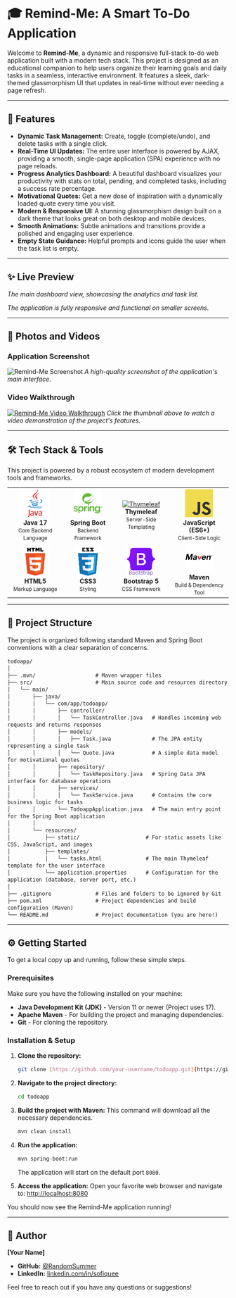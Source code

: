 # 🎓 Remind-Me: A Smart To-Do Application



Welcome to **Remind-Me**, a dynamic and responsive full-stack to-do web application built with a modern tech stack. This project is designed as an educational companion to help users organize their learning goals and daily tasks in a seamless, interactive environment. It features a sleek, dark-themed glassmorphism UI that updates in real-time without ever needing a page refresh.

---

## 🚀 Features

* **Dynamic Task Management:** Create, toggle (complete/undo), and delete tasks with a single click.
* **Real-Time UI Updates:** The entire user interface is powered by AJAX, providing a smooth, single-page application (SPA) experience with no page reloads.
* **Progress Analytics Dashboard:** A beautiful dashboard visualizes your productivity with stats on total, pending, and completed tasks, including a success rate percentage.
* **Motivational Quotes:** Get a new dose of inspiration with a dynamically loaded quote every time you visit.
* **Modern & Responsive UI:** A stunning glassmorphism design built on a dark theme that looks great on both desktop and mobile devices.
* **Smooth Animations:** Subtle animations and transitions provide a polished and engaging user experience.
* **Empty State Guidance:** Helpful prompts and icons guide the user when the task list is empty.

---

## ✨ Live Preview


*The main dashboard view, showcasing the analytics and task list.*


*The application is fully responsive and functional on smaller screens.*

---
## 📸 Photos and Videos


### Application Screenshot
![Remind-Me Screenshot](https://via.placeholder.com/800x450.png?text=Replace+with+your+app+screenshot)
*A high-quality screenshot of the application's main interface.*

### Video Walkthrough
[![Remind-Me Video Walkthrough](https://via.placeholder.com/800x450.png?text=Replace+with+your+video+thumbnail)](https://www.youtube.com/watch?v=your_video_id)
*Click the thumbnail above to watch a video demonstration of the project's features.*


---

## 🛠️ Tech Stack & Tools

This project is powered by a robust ecosystem of modern development tools and frameworks.

<table>
  <tr>
    <td align="center">
      <a href="https://www.java.com/">
        <img src="https://raw.githubusercontent.com/devicons/devicon/master/icons/java/java-original-wordmark.svg" alt="Java" width="65" height="65"/>
      </a>
      <br><strong>Java 17</strong>
      <br><small>Core Backend Language</small>
    </td>
    <td align="center">
      <a href="https://spring.io/projects/spring-boot">
        <img src="https://raw.githubusercontent.com/devicons/devicon/master/icons/spring/spring-original-wordmark.svg" alt="Spring Boot" width="65" height="65"/>
      </a>
      <br><strong>Spring Boot</strong>
      <br><small>Backend Framework</small>
    </td>
    <td align="center">
      <a href="https://www.thymeleaf.org/">
        <img src="https://www.thymeleaf.org/images/thymeleaf.png" alt="Thymeleaf" width="65" height="65"/>
      </a>
      <br><strong>Thymeleaf</strong>
      <br><small>Server-Side Templating</small>
    </td>
     <td align="center">
      <a href="https://developer.mozilla.org/en-US/docs/Web/JavaScript">
        <img src="https://raw.githubusercontent.com/devicons/devicon/master/icons/javascript/javascript-original.svg" alt="JavaScript" width="65" height="65"/>
      </a>
      <br><strong>JavaScript (ES6+)</strong>
      <br><small>Client-Side Logic</small>
    </td>
  </tr>
  <tr>
    <td align="center">
      <a href="https://developer.mozilla.org/en-US/docs/Web/HTML">
        <img src="https://raw.githubusercontent.com/devicons/devicon/master/icons/html5/html5-original-wordmark.svg" alt="HTML5" width="65" height="65"/>
      </a>
      <br><strong>HTML5</strong>
      <br><small>Markup Language</small>
    </td>
    <td align="center">
      <a href="https://developer.mozilla.org/en-US/docs/Web/CSS">
        <img src="https://raw.githubusercontent.com/devicons/devicon/master/icons/css3/css3-original-wordmark.svg" alt="CSS3" width="65" height="65"/>
      </a>
      <br><strong>CSS3</strong>
      <br><small>Styling</small>
    </td>
    <td align="center">
      <a href="https://getbootstrap.com/">
        <img src="https://raw.githubusercontent.com/devicons/devicon/master/icons/bootstrap/bootstrap-original-wordmark.svg" alt="Bootstrap" width="65" height="65"/>
      </a>
      <br><strong>Bootstrap 5</strong>
      <br><small>CSS Framework</small>
    </td>
    <td align="center">
      <a href="https://maven.apache.org/">
        <img src="https://raw.githubusercontent.com/devicons/devicon/master/icons/maven/maven-original-wordmark.svg" alt="Maven" width="65" height="65"/>
      </a>
      <br><strong>Maven</strong>
      <br><small>Build & Dependency Tool</small>
    </td>
  </tr>
</table>

---

## 📂 Project Structure

The project is organized following standard Maven and Spring Boot conventions with a clear separation of concerns.

```plaintext
todoapp/
│
├── .mvn/                   # Maven wrapper files
├── src/                    # Main source code and resources directory
│   └── main/
│       ├── java/
│       │   └── com/app/todoapp/
│       │       ├── controller/
│       │       │   └── TaskController.java   # Handles incoming web requests and returns responses
│       │       ├── models/
│       │       │   ├── Task.java             # The JPA entity representing a single task
│       │       │   └── Quote.java            # A simple data model for motivational quotes
│       │       ├── repository/
│       │       │   └── TaskRepository.java   # Spring Data JPA interface for database operations
│       │       ├── services/
│       │       │   └── TaskService.java      # Contains the core business logic for tasks
│       │       └── TodoappApplication.java   # The main entry point for the Spring Boot application
│       │
│       └── resources/
│           ├── static/                     # For static assets like CSS, JavaScript, and images
│           ├── templates/
│           │   └── tasks.html              # The main Thymeleaf template for the user interface
│           └── application.properties      # Configuration for the application (database, server port, etc.)
│
├── .gitignore              # Files and folders to be ignored by Git
├── pom.xml                 # Project dependencies and build configuration (Maven)
└── README.md               # Project documentation (you are here!)
```
---

## ⚙️ Getting Started

To get a local copy up and running, follow these simple steps.

### Prerequisites

Make sure you have the following installed on your machine:
* **Java Development Kit (JDK)** - Version 11 or newer (Project uses 17).
* **Apache Maven** - For building the project and managing dependencies.
* **Git** - For cloning the repository.

### Installation & Setup

1.  **Clone the repository:**
    ```sh
    git clone [https://github.com/your-username/todoapp.git](https://github.com/your-username/todoapp.git)
    ```

2.  **Navigate to the project directory:**
    ```sh
    cd todoapp
    ```

3.  **Build the project with Maven:**
    This command will download all the necessary dependencies.
    ```sh
    mvn clean install
    ```

4.  **Run the application:**
    ```sh
    mvn spring-boot:run
    ```
    The application will start on the default port `8080`.

5.  **Access the application:**
    Open your favorite web browser and navigate to:
    [http://localhost:8080](http://localhost:8080)

You should now see the Remind-Me application running!

---

## 👤 Author

**[Your Name]**

* **GitHub:** [@RandomSummer](https://github.com/RandomSummer)
* **LinkedIn:** [linkedin.com/in/sofiquee](https://linkedin.com/in/sk-sofiquee-f-31a859250)

Feel free to reach out if you have any questions or suggestions!